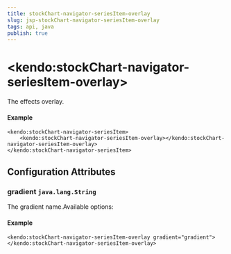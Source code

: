 ```yaml
---
title: stockChart-navigator-seriesItem-overlay
slug: jsp-stockChart-navigator-seriesItem-overlay
tags: api, java
publish: true
---
```


# \<kendo:stockChart-navigator-seriesItem-overlay\>

The effects overlay.

#### Example
    <kendo:stockChart-navigator-seriesItem>
        <kendo:stockChart-navigator-seriesItem-overlay></kendo:stockChart-navigator-seriesItem-overlay>
    </kendo:stockChart-navigator-seriesItem>

## Configuration Attributes

### gradient `java.lang.String`

The gradient name.Available options:

#### Example
    <kendo:stockChart-navigator-seriesItem-overlay gradient="gradient">
    </kendo:stockChart-navigator-seriesItem-overlay>

 
